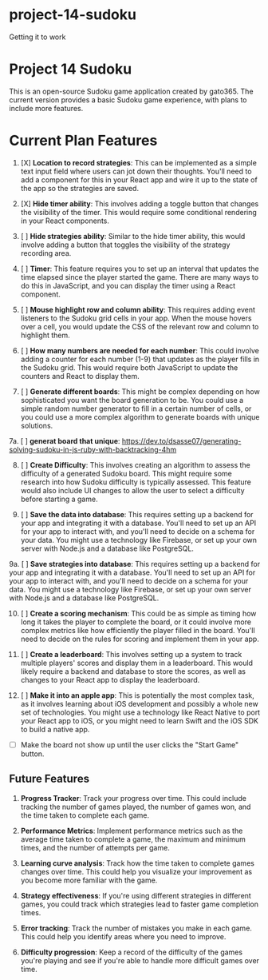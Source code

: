 # project-14-sudoku
Getting it to work




# Project 14 Sudoku

This is an open-source Sudoku game application created by gato365. The current version provides a basic Sudoku game experience, with plans to include more features.


# Current Plan Features
1. [X] **Location to record strategies**: This can be implemented as a simple text input field where users can jot down their thoughts. You'll need to add a component for this in your React app and wire it up to the state of the app so the strategies are saved.


2. [X] **Hide timer ability**: This involves adding a toggle button that changes the visibility of the timer. This would require some conditional rendering in your React components.

3. [ ] **Hide strategies ability**: Similar to the hide timer ability, this would involve adding a button that toggles the visibility of the strategy recording area.

4. [ ] **Timer**: This feature requires you to set up an interval that updates the time elapsed since the player started the game. There are many ways to do this in JavaScript, and you can display the timer using a React component.

5. [ ] **Mouse highlight row and column ability**: This requires adding event listeners to the Sudoku grid cells in your app. When the mouse hovers over a cell, you would update the CSS of the relevant row and column to highlight them.

6. [ ] **How many numbers are needed for each number**: This could involve adding a counter for each number (1-9) that updates as the player fills in the Sudoku grid. This would require both JavaScript to update the counters and React to display them.

7. [ ] **Generate different boards**: This might be complex depending on how sophisticated you want the board generation to be. You could use a simple random number generator to fill in a certain number of cells, or you could use a more complex algorithm to generate boards with unique solutions.

7a. [ ] **generat board that unique**:
https://dev.to/dsasse07/generating-solving-sudoku-in-js-ruby-with-backtracking-4hm 


8. [ ] **Create Difficulty**: This involves creating an algorithm to assess the difficulty of a generated Sudoku board. This might require some research into how Sudoku difficulty is typically assessed. This feature would also include UI changes to allow the user to select a difficulty before starting a game.

9. [ ] **Save the data into database**: This requires setting up a backend for your app and integrating it with a database. You'll need to set up an API for your app to interact with, and you'll need to decide on a schema for your data. You might use a technology like Firebase, or set up your own server with Node.js and a database like PostgreSQL.

    
9a. [ ] **Save strategies into database**: This requires setting up a backend for your app and integrating it with a database. You'll need to set up an API for your app to interact with, and you'll need to decide on a schema for your data. You might use a technology like Firebase, or set up your own server with Node.js and a database like PostgreSQL.

10. [ ] **Create a scoring mechanism**: This could be as simple as timing how long it takes the player to complete the board, or it could involve more complex metrics like how efficiently the player filled in the board. You'll need to decide on the rules for scoring and implement them in your app.

11. [ ] **Create a leaderboard**: This involves setting up a system to track multiple players' scores and display them in a leaderboard. This would likely require a backend and database to store the scores, as well as changes to your React app to display the leaderboard.

12. [ ] **Make it into an apple app**: This is potentially the most complex task, as it involves learning about iOS development and possibly a whole new set of technologies. You might use a technology like React Native to port your React app to iOS, or you might need to learn Swift and the iOS SDK to build a native app.


- [ ] Make the board not show up until the user clicks the "Start Game" button.

## Future Features

1. **Progress Tracker**: Track your progress over time. This could include tracking the number of games played, the number of games won, and the time taken to complete each game.

2. **Performance Metrics**: Implement performance metrics such as the average time taken to complete a game, the maximum and minimum times, and the number of attempts per game.

3. **Learning curve analysis**: Track how the time taken to complete games changes over time. This could help you visualize your improvement as you become more familiar with the game.

4. **Strategy effectiveness**: If you're using different strategies in different games, you could track which strategies lead to faster game completion times.

5. **Error tracking**: Track the number of mistakes you make in each game. This could help you identify areas where you need to improve.

6. **Difficulty progression**: Keep a record of the difficulty of the games you're playing and see if you're able to handle more difficult games over time.